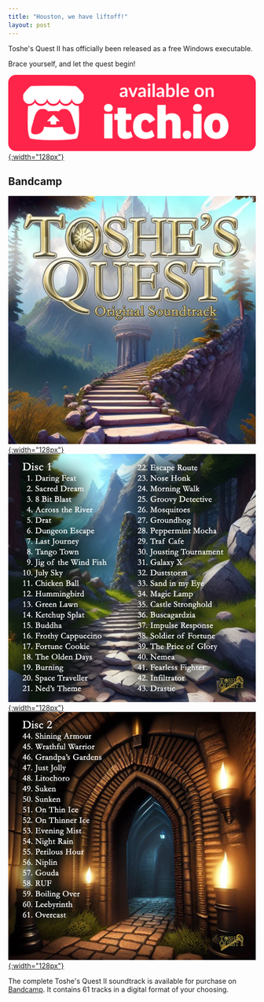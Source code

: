 ```yaml
---
title: "Houston, we have liftoff!"
layout: post
---
```


Toshe's Quest II has officially been released as a free Windows executable.

Brace yourself, and let the quest begin!

[![Download on Itch.io](/assets/img/brands/available-on-itchio.svg){:width="128px"}](https://yaouw.itch.io/toshes-quest-ii)

## Bandcamp

[![Album Cover](/assets/img/cd/ost_cover.png){:width="128px"}](/assets/img/cd/ost_cover.png)
[![Disc 1 Tracklist](/assets/img/cd/ost_tracklist_1.png){:width="128px"}](/assets/img/cd/ost_tracklist_1.png)
[![Disc 2 Tracklist](/assets/img/cd/ost_tracklist_2.png){:width="128px"}](/assets/img/cd/ost_tracklist_2.png)

The complete Toshe's Quest II soundtrack is available for purchase on [Bandcamp](https://bengardner.bandcamp.com/album/toshes-quest-original-soundtrack-discs-1-2). It contains 61 tracks in a digital format of your choosing.